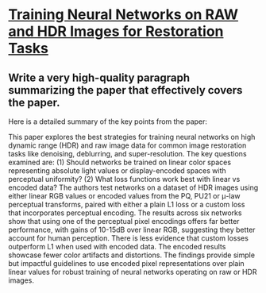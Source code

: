 # [Training Neural Networks on RAW and HDR Images for Restoration Tasks](https://arxiv.org/abs/2312.03640)

## Write a very high-quality paragraph summarizing the paper that effectively covers the paper.

 Here is a detailed summary of the key points from the paper:

This paper explores the best strategies for training neural networks on high dynamic range (HDR) and raw image data for common image restoration tasks like denoising, deblurring, and super-resolution. The key questions examined are: (1) Should networks be trained on linear color spaces representing absolute light values or display-encoded spaces with perceptual uniformity? (2) What loss functions work best with linear vs encoded data? The authors test networks on a dataset of HDR images using either linear RGB values or encoded values from the PQ, PU21 or μ-law perceptual transforms, paired with either a plain L1 loss or a custom loss that incorporates perceptual encoding. The results across six networks show that using one of the perceptual pixel encodings offers far better performance, with gains of 10-15dB over linear RGB, suggesting they better account for human perception. There is less evidence that custom losses outperform L1 when used with encoded data. The encoded results showcase fewer color artifacts and distortions. The findings provide simple but impactful guidelines to use encoded pixel representations over plain linear values for robust training of neural networks operating on raw or HDR images.
